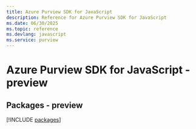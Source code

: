 ```yaml
---
title: Azure Purview SDK for JavaScript
description: Reference for Azure Purview SDK for JavaScript
ms.date: 06/30/2025
ms.topic: reference
ms.devlang: javascript
ms.service: purview
---
```

# Azure Purview SDK for JavaScript - preview
## Packages - preview
[!INCLUDE [packages](purview-index.md)]